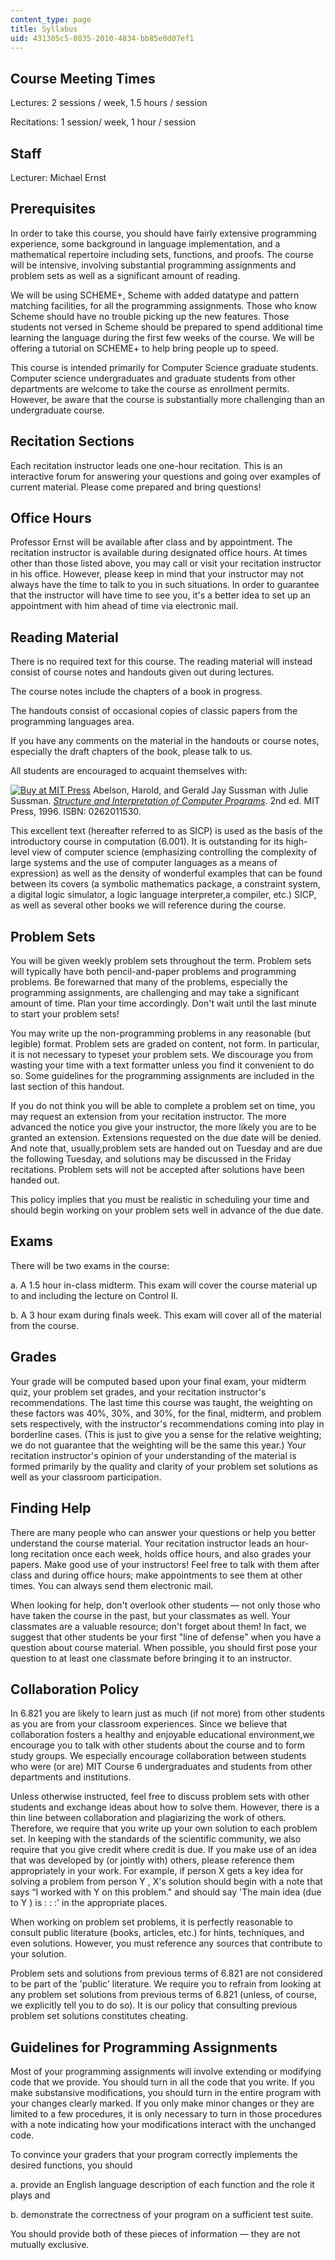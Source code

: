 ```yaml
---
content_type: page
title: Syllabus
uid: 431305c5-0835-2010-4834-bb85e0d07ef1
---
```


Course Meeting Times
--------------------

Lectures: 2 sessions / week, 1.5 hours / session

Recitations: 1 session/ week, 1 hour / session

Staff
-----

Lecturer: Michael Ernst

Prerequisites
-------------

In order to take this course, you should have fairly extensive programming experience, some background in language implementation, and a mathematical repertoire including sets, functions, and proofs. The course will be intensive, involving substantial programming assignments and problem sets as well as a significant amount of reading.

We will be using SCHEME+, Scheme with added datatype and pattern matching facilities, for all the programming assignments. Those who know Scheme should have no trouble picking up the new features. Those students not versed in Scheme should be prepared to spend additional time learning the language during the first few weeks of the course. We will be offering a tutorial on SCHEME+ to help bring people up to speed.

This course is intended primarily for Computer Science graduate students. Computer science undergraduates and graduate students from other departments are welcome to take the course as enrollment permits. However, be aware that the course is substantially more challenging than an undergraduate course.

Recitation Sections
-------------------

Each recitation instructor leads one one-hour recitation. This is an interactive forum for answering your questions and going over examples of current material. Please come prepared and bring questions!

Office Hours
------------

Professor Ernst will be available after class and by appointment. The recitation instructor is available during designated office hours. At times other than those listed above, you may call or visit your recitation instructor in his office. However, please keep in mind that your instructor may not always have the time to talk to you in such situations. In order to guarantee that the instructor will have time to see you, it's a better idea to set up an appointment with him ahead of time via electronic mail.

Reading Material
----------------

There is no required text for this course. The reading material will instead consist of course notes and handouts given out during lectures.

The course notes include the chapters of a book in progress.

The handouts consist of occasional copies of classic papers from the programming languages area.

If you have any comments on the material in the handouts or course notes, especially the draft chapters of the book, please talk to us.

All students are encouraged to acquaint themselves with:

[![Buy at MIT Press](/images/mp_logo.gif)](https://mitpress.mit.edu/books/structure-and-interpretation-computer-programs-second-edition) Abelson, Harold, and Gerald Jay Sussman with Julie Sussman. [_Structure and Interpretation of Computer Programs_](https://mitpress.mit.edu/books/structure-and-interpretation-computer-programs-second-edition). 2nd ed. MIT Press, 1996. ISBN: 0262011530.

This excellent text (hereafter referred to as SICP) is used as the basis of the introductory course in computation (6.001). It is outstanding for its high-level view of computer science (emphasizing controlling the complexity of large systems and the use of computer languages as a means of expression) as well as the density of wonderful examples that can be found between its covers (a symbolic mathematics package, a constraint system, a digital logic simulator, a logic language interpreter,a compiler, etc.) SICP, as well as several other books we will reference during the course.

Problem Sets
------------

You will be given weekly problem sets throughout the term. Problem sets will typically have both pencil-and-paper problems and programming problems. Be forewarned that many of the problems, especially the programming assignments, are challenging and may take a significant amount of time. Plan your time accordingly. Don't wait until the last minute to start your problem sets!

You may write up the non-programming problems in any reasonable (but legible) format. Problem sets are graded on content, not form. In particular, it is not necessary to typeset your problem sets. We discourage you from wasting your time with a text formatter unless you find it convenient to do so. Some guidelines for the programming assignments are included in the last section of this handout.

If you do not think you will be able to complete a problem set on time, you may request an extension from your recitation instructor. The more advanced the notice you give your instructor, the more likely you are to be granted an extension. Extensions requested on the due date will be denied. And note that, usually,problem sets are handed out on Tuesday and are due the following Tuesday, and solutions may be discussed in the Friday recitations. Problem sets will not be accepted after solutions have been handed out.

This policy implies that you must be realistic in scheduling your time and should begin working on your problem sets well in advance of the due date.

Exams
-----

There will be two exams in the course:

a. A 1.5 hour in-class midterm. This exam will cover the course material up to and including the lecture on Control II.

b. A 3 hour exam during finals week. This exam will cover all of the material from the course.

Grades
------

Your grade will be computed based upon your final exam, your midterm quiz, your problem set grades, and your recitation instructor's recommendations. The last time this course was taught, the weighting on these factors was 40%, 30%, and 30%, for the final, midterm, and problem sets respectively, with the instructor's recommendations coming into play in borderline cases. (This is just to give you a sense for the relative weighting; we do not guarantee that the weighting will be the same this year.) Your recitation instructor's opinion of your understanding of the material is formed primarily by the quality and clarity of your problem set solutions as well as your classroom participation.

Finding Help
------------

There are many people who can answer your questions or help you better understand the course material. Your recitation instructor leads an hour-long recitation once each week, holds office hours, and also grades your papers. Make good use of your instructors! Feel free to talk with them after class and during office hours; make appointments to see them at other times. You can always send them electronic mail.

When looking for help, don't overlook other students — not only those who have taken the course in the past, but your classmates as well. Your classmates are a valuable resource; don't forget about them! In fact, we suggest that other students be your first "line of defense" when you have a question about course material. When possible, you should first pose your question to at least one classmate before bringing it to an instructor.

Collaboration Policy
--------------------

In 6.821 you are likely to learn just as much (if not more) from other students as you are from your classroom experiences. Since we believe that collaboration fosters a healthy and enjoyable educational environment,we encourage you to talk with other students about the course and to form study groups. We especially encourage collaboration between students who were (or are) MIT Course 6 undergraduates and students from other departments and institutions.

Unless otherwise instructed, feel free to discuss problem sets with other students and exchange ideas about how to solve them. However, there is a thin line between collaboration and plagiarizing the work of others. Therefore, we require that you write up your own solution to each problem set. In keeping with the standards of the scientific community, we also require that you give credit where credit is due. If you make use of an idea that was developed by (or jointly with) others, please reference them appropriately in your work. For example, if person X gets a key idea for solving a problem from person Y , X's solution should begin with a note that says “I worked with Y on this problem." and should say 'The main idea (due to Y ) is : : :' in the appropriate places.

When working on problem set problems, it is perfectly reasonable to consult public literature (books, articles, etc.) for hints, techniques, and even solutions. However, you must reference any sources that contribute to your solution.

Problem sets and solutions from previous terms of 6.821 are not considered to be part of the 'public' literature. We require you to refrain from looking at any problem set solutions from previous terms of 6.821 (unless, of course, we explicitly tell you to do so). It is our policy that consulting previous problem set solutions constitutes cheating.

Guidelines for Programming Assignments
--------------------------------------

Most of your programming assignments will involve extending or modifying code that we provide. You should turn in all the code that you write. If you make substansive modifications, you should turn in the entire program with your changes clearly marked. If you only make minor changes or they are limited to a few procedures, it is only necessary to turn in those procedures with a note indicating how your modifications interact with the unchanged code.

To convince your graders that your program correctly implements the desired functions, you should

a. provide an English language description of each function and the role it plays and

b. demonstrate the correctness of your program on a sufficient test suite.

You should provide both of these pieces of information — they are not mutually exclusive.